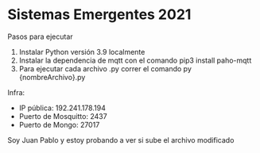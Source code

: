 # Sistemas Emergentes 2021

Pasos para ejecutar
1) Instalar Python versión 3.9 localmente
2) Instalar la dependencia de mqtt con el comando
    pip3 install paho-mqtt
3) Para ejecutar cada archivo .py correr el comando 
    py {nombreArchivo}.py
	
Infra:
* IP pública: 192.241.178.194
* Puerto de Mosquitto: 2437
* Puerto de Mongo: 27017

Soy Juan Pablo y estoy probando a ver si sube el archivo modificado